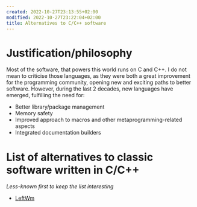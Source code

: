 ```yaml
---
created: 2022-10-27T23:13:55+02:00
modified: 2022-10-27T23:22:04+02:00
title: Alternatives to C/C++ software
---
```


# Justification/philosophy

Most of the software, that powers this world runs on C and C++. I do not mean to criticise those languages, as they were both a great improvement for the programming community, opening new and exciting paths to better software. However, during the last 2 decades, new languages have emerged, fulfilling the need for:

- Better library/package management
- Memory safety
- Improved approach to macros and other metaprogramming-related aspects
- Integrated documentation builders

# List of alternatives to classic software written in C/C++

*Less-known first to keep the list interesting*

- [LeftWm](https://leftwm.org)
